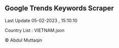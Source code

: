 

## Google Trends Keywords Scraper 
 
Last Update 05-02-2023 , 15:10:10

Country List :
VIETNAM.json



© Abdul Muttaqin 
